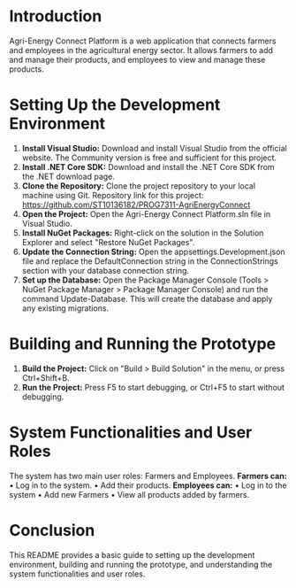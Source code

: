 # Introduction
Agri-Energy Connect Platform is a web application that connects farmers and employees in the agricultural energy sector. It allows farmers to add and manage their products, and employees to view and manage these products.
# Setting Up the Development Environment
1.	**Install Visual Studio:** Download and install Visual Studio from the official website. The Community version is free and sufficient for this project.
2.	**Install .NET Core SDK:** Download and install the .NET Core SDK from the .NET download page.
3.	**Clone the Repository:** Clone the project repository to your local machine using Git. Repository link for this project: https://github.com/ST10136182/PROG7311-AgriEnergyConnect
4.	**Open the Project:** Open the Agri-Energy Connect Platform.sln file in Visual Studio.
5.	**Install NuGet Packages:** Right-click on the solution in the Solution Explorer and select "Restore NuGet Packages".
6.  **Update the Connection String:** Open the appsettings.Development.json file and replace the DefaultConnection string in the ConnectionStrings section with your database connection string.
7.	**Set up the Database:** Open the Package Manager Console (Tools > NuGet Package Manager > Package Manager Console) and run the command Update-Database. This will create the database and apply any existing migrations. 
# Building and Running the Prototype
1.	**Build the Project:** Click on "Build > Build Solution" in the menu, or press Ctrl+Shift+B.
2.	**Run the Project:** Press F5 to start debugging, or Ctrl+F5 to start without debugging.
# System Functionalities and User Roles
The system has two main user roles: Farmers and Employees.
**Farmers can:**
•	Log in to the system.
•	Add their products.
**Employees can:**
•	Log in to the system
• Add new Farmers
•	View all products added by farmers.
# Conclusion
This README provides a basic guide to setting up the development environment, building and running the prototype, and understanding the system functionalities and user roles.
